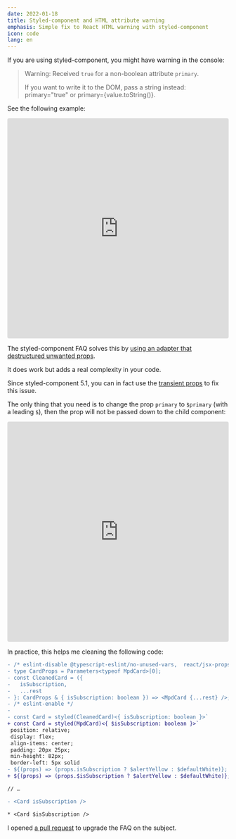 ```yaml
---
date: 2022-01-18
title: Styled-component and HTML attribute warning
emphasis: Simple fix to React HTML warning with styled-component
icon: code
lang: en
---
```


If you are using styled-component, you might have warning in the console:

> Warning: Received `true` for a non-boolean attribute `primary`.
>
> If you want to write it to the DOM, pass a string instead: primary="true" or primary={value.toString()}.

See the following example:

<iframe src="https://codesandbox.io/embed/styled-component-transient-props-example-1fr1p?expanddevtools=1&fontsize=14&hidenavigation=1&theme=dark"
     style="width:100%; height:500px; border:0; border-radius: 4px; overflow:hidden;"
     title="Styled-component transient props example"
     allow="accelerometer; ambient-light-sensor; camera; encrypted-media; geolocation; gyroscope; hid; microphone; midi; payment; usb; vr; xr-spatial-tracking"
     sandbox="allow-forms allow-modals allow-popups allow-presentation allow-same-origin allow-scripts"
   ></iframe>
   
The styled-component FAQ solves this by [using an adapter that destructured unwanted props](https://styled-components.com/docs/faqs#why-am-i-getting-html-attribute-warnings).

It does work but adds a real complexity in your code.

Since styled-component 5.1, you can in fact use the [transient props](https://styled-components.com/docs/api#transient-props) to fix this issue.

The only thing that you need is to change the prop `primary` to `$primary` (with a leading `$`), then the prop will not be passed down to the child component:

<iframe src="https://codesandbox.io/embed/styled-component-transient-props-example-fixed-lhk7m?expanddevtools=1&fontsize=14&hidenavigation=1&theme=dark"
     style="width:100%; height:500px; border:0; border-radius: 4px; overflow:hidden;"
     title="Styled-component transient props example fixed"
     allow="accelerometer; ambient-light-sensor; camera; encrypted-media; geolocation; gyroscope; hid; microphone; midi; payment; usb; vr; xr-spatial-tracking"
     sandbox="allow-forms allow-modals allow-popups allow-presentation allow-same-origin allow-scripts"
   ></iframe>
   
 In practice, this helps me cleaning the following code:
 
 ```diff
- /* eslint-disable @typescript-eslint/no-unused-vars,  react/jsx-props-no-spreading */
- type CardProps = Parameters<typeof MpdCard>[0];
- const CleanedCard = ({
-   isSubscription,
-   ...rest
- }: CardProps & { isSubscription: boolean }) => <MpdCard {...rest} />;
- /* eslint-enable */
- 
- const Card = styled(CleanedCard)<{ isSubscription: boolean }>`
+ const Card = styled(MpdCard)<{ $isSubscription: boolean }>`
  position: relative;
  display: flex;
  align-items: center;
  padding: 20px 25px;
  min-height: 82px;
  border-left: 5px solid
- ${(props) => (props.isSubscription ? $alertYellow : $defaultWhite)};
+ ${(props) => (props.$isSubscription ? $alertYellow : $defaultWhite)};

// …

- <Card isSubscription />

* <Card $isSubscription />

```

I opened [a pull request](https://github.com/styled-components/styled-components-website/pull/832) to upgrade the FAQ on the subject.
```
